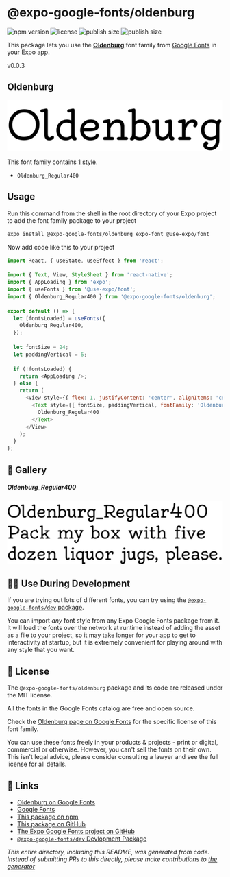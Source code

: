 # @expo-google-fonts/oldenburg

![npm version](https://flat.badgen.net/npm/v/@expo-google-fonts/oldenburg)
![license](https://flat.badgen.net/github/license/expo/google-fonts)
![publish size](https://flat.badgen.net/packagephobia/install/@expo-google-fonts/oldenburg)
![publish size](https://flat.badgen.net/packagephobia/publish/@expo-google-fonts/oldenburg)

This package lets you use the [**Oldenburg**](https://fonts.google.com/specimen/Oldenburg) font family from [Google Fonts](https://fonts.google.com/) in your Expo app.

v0.0.3

## Oldenburg

![Oldenburg](./font-family.png)

This font family contains [1 style](#-gallery).

- `Oldenburg_Regular400`

## Usage

Run this command from the shell in the root directory of your Expo project to add the font family package to your project
```sh
expo install @expo-google-fonts/oldenburg expo-font @use-expo/font
```

Now add code like this to your project
```js
import React, { useState, useEffect } from 'react';

import { Text, View, StyleSheet } from 'react-native';
import { AppLoading } from 'expo';
import { useFonts } from '@use-expo/font';
import { Oldenburg_Regular400 } from '@expo-google-fonts/oldenburg';

export default () => {
  let [fontsLoaded] = useFonts({
    Oldenburg_Regular400,
  });

  let fontSize = 24;
  let paddingVertical = 6;

  if (!fontsLoaded) {
    return <AppLoading />;
  } else {
    return (
      <View style={{ flex: 1, justifyContent: 'center', alignItems: 'center' }}>
        <Text style={{ fontSize, paddingVertical, fontFamily: 'Oldenburg_Regular400' }}>
          Oldenburg_Regular400
        </Text>
      </View>
    );
  }
};

```

## 🔡 Gallery

##### Oldenburg_Regular400
![Oldenburg_Regular400](./f8c67d292b49c2c0beb3655aa66d9ec6090cc7c03dcfd25c4dbc5518bc9c2ba4.ttf.png)


## 👩‍💻 Use During Development

If you are trying out lots of different fonts, you can try using the [`@expo-google-fonts/dev` package](https://github.com/expo/google-fonts/tree/master/font-packages/dev#readme).

You can import *any* font style from any Expo Google Fonts package from it. It will load the fonts
over the network at runtime instead of adding the asset as a file to your project, so it may take longer
for your app to get to interactivity at startup, but it is extremely convenient
for playing around with any style that you want.

## 📖 License

The `@expo-google-fonts/oldenburg` package and its code are released under the MIT license.

All the fonts in the Google Fonts catalog are free and open source.

Check the [Oldenburg page on Google Fonts](https://fonts.google.com/specimen/Oldenburg) for the specific license of this font family.

You can use these fonts freely in your products & projects - print or digital, commercial or otherwise. However, you can't sell the fonts on their own. This isn't legal advice, please consider consulting a lawyer and see the full license for all details.

## 🔗 Links

- [Oldenburg on Google Fonts](https://fonts.google.com/specimen/Oldenburg)
- [Google Fonts](https://fonts.google.com/)
- [This package on npm](https://www.npmjs.com/package/@expo-google-fonts/oldenburg)
- [This package on GitHub](https://github.com/expo/google-fonts/tree/master/font-packages/oldenburg)
- [The Expo Google Fonts project on GitHub](https://github.com/expo/google-fonts)
- [`@expo-google-fonts/dev` Devlopment Package](https://github.com/expo/google-fonts/tree/master/font-packages/dev)


*This entire directory, including this README, was generated from code. Instead of submitting PRs to this directly, please make contributions to [the generator](https://github.com/expo/google-fonts/tree/master/packages/generator)*
